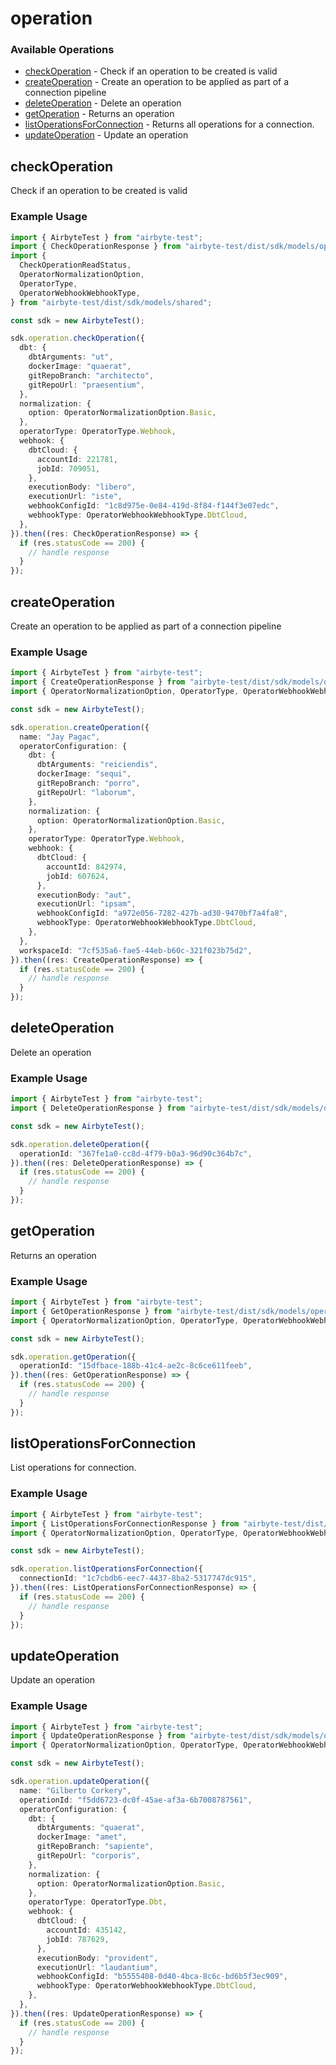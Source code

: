 # operation

### Available Operations

* [checkOperation](#checkoperation) - Check if an operation to be created is valid
* [createOperation](#createoperation) - Create an operation to be applied as part of a connection pipeline
* [deleteOperation](#deleteoperation) - Delete an operation
* [getOperation](#getoperation) - Returns an operation
* [listOperationsForConnection](#listoperationsforconnection) - Returns all operations for a connection.
* [updateOperation](#updateoperation) - Update an operation

## checkOperation

Check if an operation to be created is valid

### Example Usage

```typescript
import { AirbyteTest } from "airbyte-test";
import { CheckOperationResponse } from "airbyte-test/dist/sdk/models/operations";
import {
  CheckOperationReadStatus,
  OperatorNormalizationOption,
  OperatorType,
  OperatorWebhookWebhookType,
} from "airbyte-test/dist/sdk/models/shared";

const sdk = new AirbyteTest();

sdk.operation.checkOperation({
  dbt: {
    dbtArguments: "ut",
    dockerImage: "quaerat",
    gitRepoBranch: "architecto",
    gitRepoUrl: "praesentium",
  },
  normalization: {
    option: OperatorNormalizationOption.Basic,
  },
  operatorType: OperatorType.Webhook,
  webhook: {
    dbtCloud: {
      accountId: 221781,
      jobId: 709051,
    },
    executionBody: "libero",
    executionUrl: "iste",
    webhookConfigId: "1c8d975e-0e84-419d-8f84-f144f3e07edc",
    webhookType: OperatorWebhookWebhookType.DbtCloud,
  },
}).then((res: CheckOperationResponse) => {
  if (res.statusCode == 200) {
    // handle response
  }
});
```

## createOperation

Create an operation to be applied as part of a connection pipeline

### Example Usage

```typescript
import { AirbyteTest } from "airbyte-test";
import { CreateOperationResponse } from "airbyte-test/dist/sdk/models/operations";
import { OperatorNormalizationOption, OperatorType, OperatorWebhookWebhookType } from "airbyte-test/dist/sdk/models/shared";

const sdk = new AirbyteTest();

sdk.operation.createOperation({
  name: "Jay Pagac",
  operatorConfiguration: {
    dbt: {
      dbtArguments: "reiciendis",
      dockerImage: "sequi",
      gitRepoBranch: "porro",
      gitRepoUrl: "laborum",
    },
    normalization: {
      option: OperatorNormalizationOption.Basic,
    },
    operatorType: OperatorType.Webhook,
    webhook: {
      dbtCloud: {
        accountId: 842974,
        jobId: 607624,
      },
      executionBody: "aut",
      executionUrl: "ipsam",
      webhookConfigId: "a972e056-7282-427b-ad30-9470bf7a4fa8",
      webhookType: OperatorWebhookWebhookType.DbtCloud,
    },
  },
  workspaceId: "7cf535a6-fae5-44eb-b60c-321f023b75d2",
}).then((res: CreateOperationResponse) => {
  if (res.statusCode == 200) {
    // handle response
  }
});
```

## deleteOperation

Delete an operation

### Example Usage

```typescript
import { AirbyteTest } from "airbyte-test";
import { DeleteOperationResponse } from "airbyte-test/dist/sdk/models/operations";

const sdk = new AirbyteTest();

sdk.operation.deleteOperation({
  operationId: "367fe1a0-cc8d-4f79-b0a3-96d90c364b7c",
}).then((res: DeleteOperationResponse) => {
  if (res.statusCode == 200) {
    // handle response
  }
});
```

## getOperation

Returns an operation

### Example Usage

```typescript
import { AirbyteTest } from "airbyte-test";
import { GetOperationResponse } from "airbyte-test/dist/sdk/models/operations";
import { OperatorNormalizationOption, OperatorType, OperatorWebhookWebhookType } from "airbyte-test/dist/sdk/models/shared";

const sdk = new AirbyteTest();

sdk.operation.getOperation({
  operationId: "15dfbace-188b-41c4-ae2c-8c6ce611feeb",
}).then((res: GetOperationResponse) => {
  if (res.statusCode == 200) {
    // handle response
  }
});
```

## listOperationsForConnection

List operations for connection.

### Example Usage

```typescript
import { AirbyteTest } from "airbyte-test";
import { ListOperationsForConnectionResponse } from "airbyte-test/dist/sdk/models/operations";
import { OperatorNormalizationOption, OperatorType, OperatorWebhookWebhookType } from "airbyte-test/dist/sdk/models/shared";

const sdk = new AirbyteTest();

sdk.operation.listOperationsForConnection({
  connectionId: "1c7cbdb6-eec7-4437-8ba2-5317747dc915",
}).then((res: ListOperationsForConnectionResponse) => {
  if (res.statusCode == 200) {
    // handle response
  }
});
```

## updateOperation

Update an operation

### Example Usage

```typescript
import { AirbyteTest } from "airbyte-test";
import { UpdateOperationResponse } from "airbyte-test/dist/sdk/models/operations";
import { OperatorNormalizationOption, OperatorType, OperatorWebhookWebhookType } from "airbyte-test/dist/sdk/models/shared";

const sdk = new AirbyteTest();

sdk.operation.updateOperation({
  name: "Gilberto Corkery",
  operationId: "f5dd6723-dc0f-45ae-af3a-6b7008787561",
  operatorConfiguration: {
    dbt: {
      dbtArguments: "quaerat",
      dockerImage: "amet",
      gitRepoBranch: "sapiente",
      gitRepoUrl: "corporis",
    },
    normalization: {
      option: OperatorNormalizationOption.Basic,
    },
    operatorType: OperatorType.Dbt,
    webhook: {
      dbtCloud: {
        accountId: 435142,
        jobId: 787629,
      },
      executionBody: "provident",
      executionUrl: "laudantium",
      webhookConfigId: "b5555408-0d40-4bca-8c6c-bd6b5f3ec909",
      webhookType: OperatorWebhookWebhookType.DbtCloud,
    },
  },
}).then((res: UpdateOperationResponse) => {
  if (res.statusCode == 200) {
    // handle response
  }
});
```
